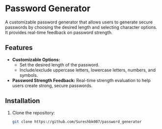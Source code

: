 # Password Generator

A customizable password generator that allows users to generate secure passwords by choosing the desired length and selecting character options. It provides real-time feedback on password strength.

## Features

- **Customizable Options:**
  - Set the desired length of the password.
  - Include/exclude uppercase letters, lowercase letters, numbers, and symbols.
- **Password Strength Feedback:** Real-time strength evaluation to help users create strong, secure passwords.

## Installation

1. Clone the repository:
   ```bash
   git clone https://github.com/Sureshbk007/password_generator
   ```
